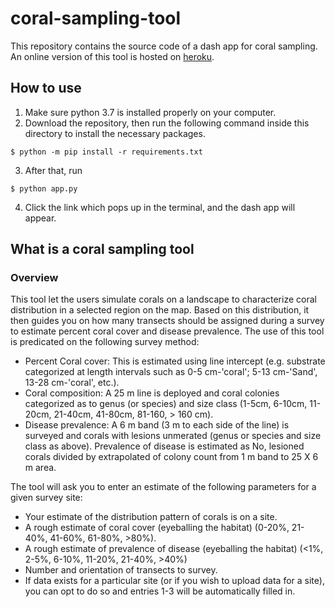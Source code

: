 # coral-sampling-tool
This repository contains the source code of a dash app for coral sampling. An online version of this tool is hosted on
[heroku](https://coral-sampling.herokuapp.com/).



## How to use
1. Make sure python 3.7 is installed properly on your computer.
2. Download the repository, then run the following command inside this directory to install the necessary packages.
```console
$ python -m pip install -r requirements.txt
```
3. After that, run
```console
$ python app.py
```
4. Click the link which pops up in the terminal, and the dash app will appear.

## What is a coral sampling tool
### Overview
This tool let the users simulate corals on a landscape to characterize coral distribution in a selected region on the map. Based on this distribution, it then guides you on how many transects should be assigned during a survey to estimate percent coral cover and disease prevalence.  The use of this tool is predicated on the following survey method:

- Percent Coral cover:  This is estimated using line intercept (e.g. substrate categorized at length intervals such as 0-5 cm-'coral'; 5-13 cm-'Sand', 13-28 cm-'coral', etc.).
- Coral composition:  A 25 m line is deployed and coral colonies categorized as to genus (or species) and size class (1-5cm, 6-10cm, 11-20cm, 21-40cm, 41-80cm, 81-160, > 160 cm).
- Disease prevalence: A 6 m band (3 m to each side of the line) is surveyed and corals with lesions unmerated (genus or species and size class as above).  Prevalence of disease is estimated as No, lesioned corals divided by extrapolated of colony count from 1 m band to 25 X 6 m area.
  
The tool will ask you to enter an estimate of the following parameters for a given survey site:
- Your estimate of the distribution pattern of corals is on a site. 
- A rough estimate of coral cover (eyeballing the habitat) (0-20%, 21-40%, 41-60%, 61-80%, >80%).
- A rough estimate of prevalence of disease (eyeballing the habitat) (<1%, 2-5%, 6-10%, 11-20%, 21-40%, >40%)
- Number and orientation of transects to survey.
- If data exists for a particular site (or if you wish to upload data for a site), you can opt to do so and entries 1-3 will be automatically filled in.
